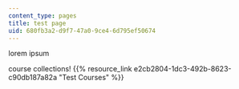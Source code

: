 ```yaml
---
content_type: pages
title: test page
uid: 680fb3a2-d9f7-47a0-9ce4-6d795ef50674
---
```

lorem ipsum

course collections! {{% resource_link e2cb2804-1dc3-492b-8623-c90db187a82a "Test Courses" %}}